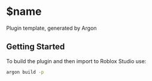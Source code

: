 # $name

Plugin template, generated by Argon

## Getting Started

To build the plugin and then import to Roblox Studio use:

```bash
argon build -p
```
